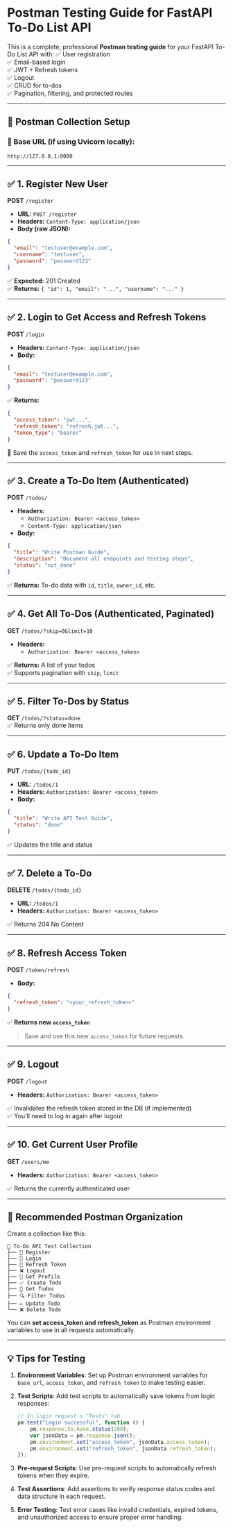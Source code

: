 # Postman Testing Guide for FastAPI To-Do List API

This is a complete, professional **Postman testing guide** for your FastAPI To-Do List API with:
✅ User registration  
✅ Email-based login  
✅ JWT + Refresh tokens  
✅ Logout  
✅ CRUD for to-dos  
✅ Pagination, filtering, and protected routes

---

## 🧪 Postman Collection Setup

### 🔧 Base URL (if using Uvicorn locally):
```http
http://127.0.0.1:8000
```

---

## ✅ 1. Register New User

**POST** `/register`
- **URL:** `POST /register`
- **Headers:** `Content-Type: application/json`
- **Body (raw JSON):**
```json
{
  "email": "testuser@example.com",
  "username": "testuser",
  "password": "password123"
}
```

✅ **Expected:** 201 Created  
✅ **Returns:** `{ "id": 1, "email": "...", "username": "..." }`

---

## ✅ 2. Login to Get Access and Refresh Tokens

**POST** `/login`
- **Headers:** `Content-Type: application/json`
- **Body:**
```json
{
  "email": "testuser@example.com",
  "password": "password123"
}
```

✅ **Returns:**
```json
{
  "access_token": "jwt...",
  "refresh_token": "refresh.jwt...",
  "token_type": "bearer"
}
```

📌 Save the `access_token` and `refresh_token` for use in next steps.

---

## ✅ 3. Create a To-Do Item (Authenticated)

**POST** `/todos/`
- **Headers:**
    - `Authorization: Bearer <access_token>`
    - `Content-Type: application/json`
- **Body:**
```json
{
  "title": "Write Postman Guide",
  "description": "Document all endpoints and testing steps",
  "status": "not_done"
}
```

✅ **Returns:** To-do data with `id`, `title`, `owner_id`, etc.

---

## ✅ 4. Get All To-Dos (Authenticated, Paginated)

**GET** `/todos/?skip=0&limit=10`
- **Headers:**
    - `Authorization: Bearer <access_token>`

✅ **Returns:** A list of your todos  
✅ Supports pagination with `skip`, `limit`

---

## ✅ 5. Filter To-Dos by Status

**GET** `/todos/?status=done`  
✅ Returns only done items

---

## ✅ 6. Update a To-Do Item

**PUT** `/todos/{todo_id}`
- **URL:** `/todos/1`
- **Headers:** `Authorization: Bearer <access_token>`
- **Body:**
```json
{
  "title": "Write API Test Guide",
  "status": "done"
}
```

✅ Updates the title and status

---

## ✅ 7. Delete a To-Do

**DELETE** `/todos/{todo_id}`
- **URL:** `/todos/1`
- **Headers:** `Authorization: Bearer <access_token>`

✅ Returns 204 No Content

---

## ✅ 8. Refresh Access Token

**POST** `/token/refresh`
- **Body:**
```json
{
  "refresh_token": "<your_refresh_token>"
}
```

✅ **Returns new `access_token`**
> Save and use this new `access_token` for future requests.

---

## ✅ 9. Logout

**POST** `/logout`
- **Headers:** `Authorization: Bearer <access_token>`

✅ Invalidates the refresh token stored in the DB (if implemented)  
✅ You'll need to log in again after logout

---

## ✅ 10. Get Current User Profile

**GET** `/users/me`
- **Headers:** `Authorization: Bearer <access_token>`

✅ Returns the currently authenticated user

---

## 🧪 Recommended Postman Organization

Create a collection like this:
```
📁 To-Do API Test Collection
├── 🔐 Register
├── 🔐 Login
├── 🔁 Refresh Token
├── ❌ Logout
├── 📄 Get Profile
├── ✅ Create Todo
├── 📃 Get Todos
├── 🔍 Filter Todos
├── ✏️ Update Todo
└── ❌ Delete Todo
```

You can **set access_token and refresh_token** as Postman environment variables to use in all requests automatically.

---

## 💡 Tips for Testing

1. **Environment Variables**: Set up Postman environment variables for `base_url`, `access_token`, and `refresh_token` to make testing easier.

2. **Test Scripts**: Add test scripts to automatically save tokens from login responses:
   ```javascript
   // In login request's "Tests" tab
   pm.test("Login successful", function () {
       pm.response.to.have.status(200);
       var jsonData = pm.response.json();
       pm.environment.set("access_token", jsonData.access_token);
       pm.environment.set("refresh_token", jsonData.refresh_token);
   });
   ```

3. **Pre-request Scripts**: Use pre-request scripts to automatically refresh tokens when they expire.

4. **Test Assertions**: Add assertions to verify response status codes and data structure in each request.

5. **Error Testing**: Test error cases like invalid credentials, expired tokens, and unauthorized access to ensure proper error handling.